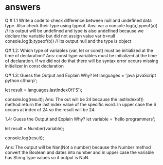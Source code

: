 # answers
Q # 1.1 Write a code to check difference between null and undefined data type. Also check their type using typeof.
Ans: 
var a
console.log(a,typeof(a))
// its output will be undefined and type is also undefined because we declare the variable but did not assign value
var b=null
console.log(b,typeof(b))
// its output null and the type is object

Q# 1.2: Which type of variables (var, let or const) must be initialized at the time of declaration?
Ans: const type variables must be initialized at the time of declaration. If we did not do that there will be syntax error occurs missing initializer in const declaration

Q# 1.3: Guess the Output and Explain Why?
let languages = 'java javaScript python cSharp';

let result = languages.lastIndexOf('S');

console.log(result);
Ans: The out will be 24 because the lastIndexof() method return the last index value of the specific word. In upper case the S occurs at index of 24 so the result will be 24.

1.4: Guess the Output and Explain Why?
let variable = 'hello programmers';

let result = Number(variable);

console.log(result);

Ans: The output will be Nan(Not a number) because the Number method convert the Boolean and dates into number and in upper case the variable has String type values so it output is NaN.


